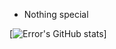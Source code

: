 - Nothing special

[![Error's GitHub stats](https://github-readme-stats.vercel.app/api?username=Error404CZ&show_icons=true&theme=radical)]
